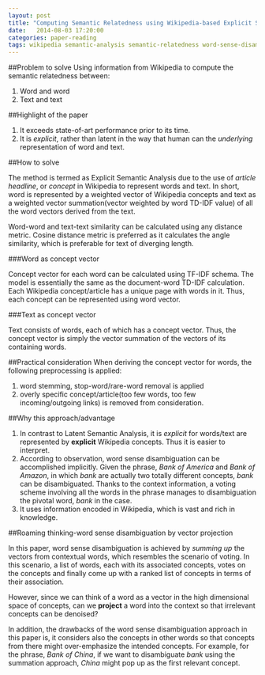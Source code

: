 ```yaml
---
layout: post
title: "Computing Semantic Relatedness using Wikipedia-based Explicit Semantic Analysis"
date:   2014-08-03 17:20:00
categories: paper-reading
tags: wikipedia semantic-analysis semantic-relatedness word-sense-disambiguation
---
```



##Problem to solve
Using information from Wikipedia to compute the semantic relatedness between:

1. Word and word
2. Text and text

##Highlight of the paper

1. It exceeds state-of-art performance prior to its time.
2. It is *explicit*, rather than latent in the way that human can  the *underlying* representation of word and text.

##How to solve

The method is termed as Explicit Semantic Analysis due to the use of *article headline*, or *concept* in Wikipedia to represent words and text. In short, word is represented by a weighted vector of Wikipedia concepts and text as a weighted vector summation(vector weighted by word TD-IDF value) of all the  word vectors derived from the text.

Word-word and text-text similarity can be calculated using any distance metric. Cosine distance metric is preferred as it calculates the angle similarity, which is preferable for text of diverging length.

###Word as concept vector

Concept vector for each word can be calculated using TF-IDF schema. The model is essentially the same as the document-word TD-IDF calculation. Each Wikipedia concept/article has a unique page with words in it. Thus, each concept can be represented using word vector.

###Text as concept vector

Text consists of words, each of which has a concept vector. Thus, the concept vector is simply the vector summation of the vectors of its containing words.

##Practical consideration
When deriving the concept vector for words, the following preprocessing is applied:

1. word stemming, stop-word/rare-word removal is applied
2. overly specific concept/article(too few words, too few incoming/outgoing links) is removed from consideration.

##Why this approach/advantage

1. In contrast to Latent Semantic Analysis, it is *explicit* for words/text are represented by **explicit** Wikipedia concepts. Thus it is easier to interpret.
2. According to observation, word sense disambiguation can be accomplished implicitly. Given the phrase, *Bank of America* and *Bank of Amazon*, in which *bank* are actually two totally different concepts, *bank* can be disambiguated. Thanks to the context information, a voting scheme involving all the words in the phrase manages to disambiguation the pivotal word, *bank* in the case.
3. It uses information encoded in Wikipedia, which is vast and rich in knowledge.

##Roaming thinking-word sense disambiguation by vector projection

In this paper, word sense disambiguation is achieved by *summing up* the vectors from contextual words, which resembles the scenario of voting. In this scenario, a list of words, each with its associated concepts, votes on the concepts and finally come up with a ranked list of concepts in terms of their association.

However, since we can think of a word as a vector in the high dimensional space of concepts, can we **project** a word into the context so that irrelevant concepts can be denoised?

In addition, the drawbacks of the word sense disambiguation approach in this paper is, it considers also the concepts in other words so that concepts from there might over-emphasize the intended concepts. For example, for the phrase, *Bank of China*, if we want to disambiguate *bank* using the summation approach, *China* might pop up as the first relevant concept.
